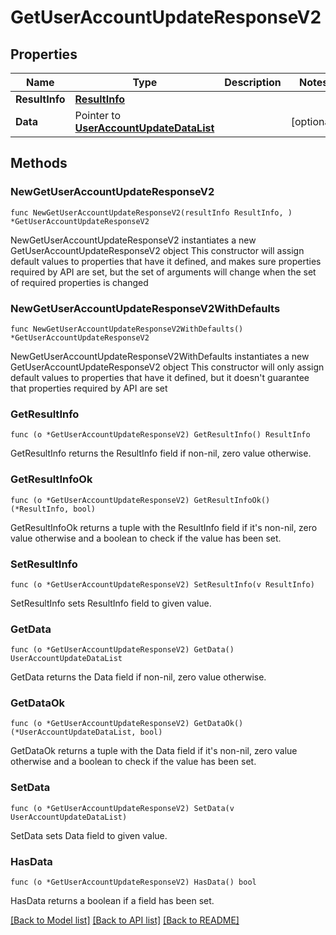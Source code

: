 # GetUserAccountUpdateResponseV2

## Properties

Name | Type | Description | Notes
------------ | ------------- | ------------- | -------------
**ResultInfo** | [**ResultInfo**](ResultInfo.md) |  | 
**Data** | Pointer to [**UserAccountUpdateDataList**](UserAccountUpdateDataList.md) |  | [optional] 

## Methods

### NewGetUserAccountUpdateResponseV2

`func NewGetUserAccountUpdateResponseV2(resultInfo ResultInfo, ) *GetUserAccountUpdateResponseV2`

NewGetUserAccountUpdateResponseV2 instantiates a new GetUserAccountUpdateResponseV2 object
This constructor will assign default values to properties that have it defined,
and makes sure properties required by API are set, but the set of arguments
will change when the set of required properties is changed

### NewGetUserAccountUpdateResponseV2WithDefaults

`func NewGetUserAccountUpdateResponseV2WithDefaults() *GetUserAccountUpdateResponseV2`

NewGetUserAccountUpdateResponseV2WithDefaults instantiates a new GetUserAccountUpdateResponseV2 object
This constructor will only assign default values to properties that have it defined,
but it doesn't guarantee that properties required by API are set

### GetResultInfo

`func (o *GetUserAccountUpdateResponseV2) GetResultInfo() ResultInfo`

GetResultInfo returns the ResultInfo field if non-nil, zero value otherwise.

### GetResultInfoOk

`func (o *GetUserAccountUpdateResponseV2) GetResultInfoOk() (*ResultInfo, bool)`

GetResultInfoOk returns a tuple with the ResultInfo field if it's non-nil, zero value otherwise
and a boolean to check if the value has been set.

### SetResultInfo

`func (o *GetUserAccountUpdateResponseV2) SetResultInfo(v ResultInfo)`

SetResultInfo sets ResultInfo field to given value.


### GetData

`func (o *GetUserAccountUpdateResponseV2) GetData() UserAccountUpdateDataList`

GetData returns the Data field if non-nil, zero value otherwise.

### GetDataOk

`func (o *GetUserAccountUpdateResponseV2) GetDataOk() (*UserAccountUpdateDataList, bool)`

GetDataOk returns a tuple with the Data field if it's non-nil, zero value otherwise
and a boolean to check if the value has been set.

### SetData

`func (o *GetUserAccountUpdateResponseV2) SetData(v UserAccountUpdateDataList)`

SetData sets Data field to given value.

### HasData

`func (o *GetUserAccountUpdateResponseV2) HasData() bool`

HasData returns a boolean if a field has been set.


[[Back to Model list]](../README.md#documentation-for-models) [[Back to API list]](../README.md#documentation-for-api-endpoints) [[Back to README]](../README.md)


